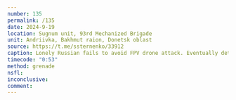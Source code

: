 ```yaml
---
number: 135
permalink: /135
date: 2024-9-19
location: Sugnum unit, 93rd Mechanized Brigade
unit: Andriivka, Bakhmut raion, Donetsk oblast
source: https://t.me/ssternenko/33912
caption: Lonely Russian fails to avoid FPV drone attack. Eventually detonates grenade to his chest
timecode: "0:53"
method: grenade
nsfl: 
inconclusive: 
comment: 
---
```

<script async src="https://telegram.org/js/telegram-widget.js?22" data-telegram-post="ssternenko/33912" data-width="100%" data-userpic="false"></script>